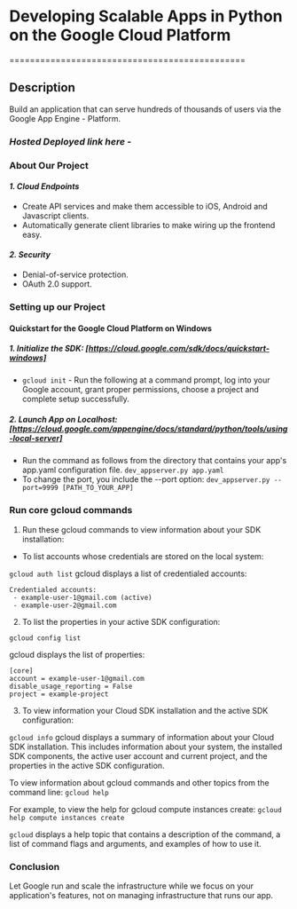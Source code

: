 # Developing Scalable Apps in Python on the Google Cloud Platform
==============================================

## Description

Build an application that can serve hundreds of thousands of users via the Google App Engine - Platform.

### *Hosted Deployed link here* -


### About Our Project

#### *1. Cloud Endpoints*
* Create API services and make them accessible to iOS, Android and Javascript clients.
* Automatically generate client libraries to make wiring up the frontend easy.

#### *2. Security*
* Denial-of-service protection.
* OAuth 2.0 support.

### Setting up our Project
#### Quickstart for the Google Cloud Platform on Windows

##### 1. *Initialize the SDK:* [https://cloud.google.com/sdk/docs/quickstart-windows]

* `gcloud init` - Run the following at a command prompt, log into your Google account, grant proper permissions, choose a project and complete setup successfully.

##### 2. *Launch App on Localhost:* [https://cloud.google.com/appengine/docs/standard/python/tools/using-local-server]

* Run the command as follows from the directory that contains your app's app.yaml configuration file.
`dev_appserver.py app.yaml`
* To change the port, you include the --port option:
`dev_appserver.py --port=9999 [PATH_TO_YOUR_APP]`


### Run core gcloud commands

1. Run these gcloud commands to view information about your SDK installation:

* To list accounts whose credentials are stored on the local system:

`gcloud auth list`
gcloud displays a list of credentialed accounts:

```
Credentialed accounts:
 - example-user-1@gmail.com (active)
 - example-user-2@gmail.com

```

2. To list the properties in your active SDK configuration:

`gcloud config list`

gcloud displays the list of properties:

```
[core]
account = example-user-1@gmail.com
disable_usage_reporting = False
project = example-project
```

3. To view information your Cloud SDK installation and the active SDK configuration:

`gcloud info`
gcloud displays a summary of information about your Cloud SDK installation. This includes information about your system, the installed SDK components, the active user account and current project, and the properties in the active SDK configuration.

To view information about gcloud commands and other topics from the command line:
`gcloud help`

For example, to view the help for gcloud compute instances create:
`gcloud help compute instances create`

`gcloud` displays a help topic that contains a description of the command, a list of command flags and arguments, and examples of how to use it.


### Conclusion
Let Google run and scale the infrastructure while we focus on your application's features, not on managing infrastructure that runs our app.
